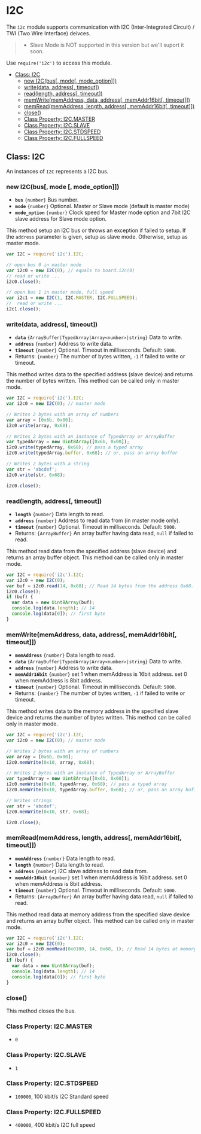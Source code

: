 I2C
===

The `i2c` module supports communication with I2C (Inter-Integrated Circuit) / TWI (Two Wire Interface) deivces.

> * Slave Mode is NOT supported in this version but we'll suport it soon.

Use `require('i2c')` to access this module.

* [Class: I2C]()
  * [new I2C(bus[, mode[, mode_option]])]()
  * [write(data, address[, timeout])]()
  * [read(length, address[, timeout])]()
  * [memWrite(memAddress, data, address[, memAddr16bit[, timeout]])]()
  * [memRead(memAddress, length, address[, memAddr16bit[, timeout]])]()
  * [close()]()
  * [Class Property: I2C.MASTER]()
  * [Class Property: I2C.SLAVE]()
  * [Class Property: I2C.STDSPEED]()
  * [Class Property: I2C.FULLSPEED]()

## Class: I2C

An instances of `I2C` represents a I2C bus.

### new I2C(bus[, mode [, mode_option]])

* __`bus`__ `{number}` Bus number.
* __`mode`__ `{number}` Optional. Master or Slave mode (default is master mode)
* __`mode_option`__ `{number}` Clock speed for Master mode option and 7bit I2C slave address for Slave mode option.

This method setup an I2C bus or throws an exception if failed to setup. If the `address` parameter is given, setup as slave mode. Otherwise, setup as master mode.

```js
var I2C = require('i2c').I2C;

// open bus 0 in master mode
var i2c0 = new I2C(0); // equals to board.i2c(0)
// read or write ...
i2c0.close();

// open bus 1 in master mode, full speed
var i2c1 = new I2C(1, I2C.MASTER, I2C.FULLSPEED);
//  read or write ...
i2c1.close();
```

### write(data, address[, timeout])

* __`data`__ `{ArrayBuffer|TypedArray|Array<number>|string}` Data to write.
* __`address`__ `{number}` Address to write data.
* __`timeout`__ `{number}` Optional. Timeout in milliseconds. Default: `5000`.
* Returns: `{number}` The number of bytes written, `-1` if failed to write or timeout.

This method writes data to the specified address (slave device) and returns the number of bytes written. This method can be called only in master mode.

```js
var I2C = require('i2c').I2C;
var i2c0 = new I2C(0); // master mode

// Writes 2 bytes with an array of numbers
var array = [0x6b, 0x00];
i2c0.write(array, 0x68);

// Writes 2 bytes with an instance of TypedArray or ArrayBuffer
var typedArray = new Uint8Array([0x6b, 0x00]);
i2c0.write(typedArray, 0x68); // pass a typed array
i2c0.write(typedArray.buffer, 0x68); // or, pass an array buffer

// Writes 2 bytes with a string
var str = 'abcdef';
i2c0.write(str, 0x68);

i2c0.close();
```

### read(length, address[, timeout])

* __`length`__ `{number}` Data length to read.
* __`address`__ `{number}` Address to read data from (in master mode only).
* __`timeout`__ `{number}` Optional. Timeout in milliseconds. Default: `5000`.
* Returns: `{ArrayBuffer}` An array buffer having data read, `null` if failed to read.

This method read data from the specified address (slave device) and returns an array buffer object. This method can be called only in master mode.

```js
var I2C = require('i2c').I2C;
var i2c0 = new I2C(0); 
var buf = i2c0.read(14, 0x68); // Read 14 bytes from the address 0x68.
i2c0.close();
if (buf) {
  var data = new Uint8Array(buf);
  console.log(data.length); // 14
  console.log(data[0]); // first byte
}
```

### memWrite(memAddress, data, address[, memAddr16bit[, timeout]])

* __`memAddress`__ `{number}` Data length to read.
* __`data`__ `{ArrayBuffer|TypedArray|Array<number>|string}` Data to write.
* __`address`__ `{number}` Address to write data.
* __`memAddr16bit`__ `{number}` set 1 when memAddress is 16bit address. set 0 when memAddress is 8bit address.
* __`timeout`__ `{number}` Optional. Timeout in milliseconds. Default: `5000`.
* Returns: `{number}` The number of bytes written, `-1` if failed to write or timeout.

This method writes data to the memory address in the specified slave device and returns the number of bytes written. This method can be called only in master mode.

```js
var I2C = require('i2c').I2C;
var i2c0 = new I2C(0); // master mode

// Writes 2 bytes with an array of numbers
var array = [0x6b, 0x00];
i2c0.memWrite(0x10, array, 0x68);

// Writes 2 bytes with an instance of TypedArray or ArrayBuffer
var typedArray = new Uint8Array([0x6b, 0x00]);
i2c0.memWrite(0x10, typedArray, 0x68); // pass a typed array
i2c0.memWrite(0x10, typedArray.buffer, 0x68); // or, pass an array buffer

// Writes strings
var str = 'abcdef';
i2c0.memWrite(0x10, str, 0x68);

i2c0.close();
```

### memRead(memAddress, length, address[, memAddr16bit[, timeout]])

* __`memAddress`__ `{number}` Data length to read.
* __`length`__ `{number}` Data length to read.
* __`address`__ `{number}` I2C slave address to read data from.
* __`memAddr16bit`__ `{number}` set 1 when memAddress is 16bit address. set 0 when memAddress is 8bit address.
* __`timeout`__ `{number}` Optional. Timeout in milliseconds. Default: `5000`.
* Returns: `{ArrayBuffer}` An array buffer having data read, `null` if failed to read.

This method read data at memory address from the specified slave device and returns an array buffer object. This method can be called only in master mode.

```js
var I2C = require('i2c').I2C;
var i2c0 = new I2C(0); 
var buf = i2c0.memRead(0x0100, 14, 0x68, 1); // Read 14 bytes at memory address 0x0100 from slave 0x68
i2c0.close();
if (buf) {
  var data = new Uint8Array(buf);
  console.log(data.length); // 14
  console.log(data[0]); // first byte
}
```

### close()

This method closes the bus.

### Class Property: I2C.MASTER

* `0`

### Class Property: I2C.SLAVE

* `1`

### Class Property: I2C.STDSPEED

* `100000`, 100 kbit/s I2C Standard speed

### Class Property: I2C.FULLSPEED

* `400000`, 400 kbit/s I2C full speed
